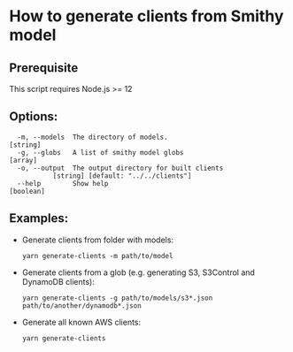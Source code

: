 # How to generate clients from Smithy model

## Prerequisite

This script requires Node.js >= 12

## Options:

```
  -m, --models  The directory of models.                                [string]
  -g, --globs   A list of smithy model globs                             [array]
  -o, --output  The output directory for built clients
           [string] [default: "../../clients"]
  --help        Show help                                              [boolean]
```

## Examples:

- Generate clients from folder with models:

  `yarn generate-clients -m path/to/model`

- Generate clients from a glob (e.g. generating S3, S3Control and DynamoDB clients):

  `yarn generate-clients -g path/to/models/s3*.json path/to/another/dynamodb*.json`

- Generate all known AWS clients:

  `yarn generate-clients`
